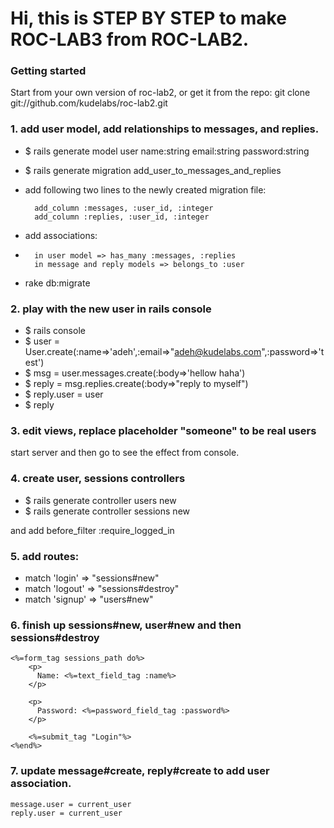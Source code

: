 # Hi, this is STEP BY STEP to make ROC-LAB3 from ROC-LAB2.

###  Getting started
Start from your own version of roc-lab2, or get it from the repo:
 git clone git://github.com/kudelabs/roc-lab2.git


### 1.  add user model, add relationships to messages, and replies.

+ $ rails generate model user name:string email:string  password:string

+ $ rails generate migration add_user_to_messages_and_replies

+ add following two lines to the newly created migration file:
 
        add_column :messages, :user_id, :integer
        add_column :replies, :user_id, :integer

+ add associations:
+ 
        in user model => has_many :messages, :replies
        in message and reply models => belongs_to :user

+ rake db:migrate


### 2. play with the new user in rails console
+ $ rails console
+ $ user = User.create(:name=>'adeh',:email=>"adeh@kudelabs.com",:password=>'test')
+ $ msg = user.messages.create(:body=>'hellow haha')
+ $ reply = msg.replies.create(:body=>"reply to myself")
+ $ reply.user = user
+ $ reply

### 3. edit views, replace placeholder "someone" to be real users
start server and then go to see the effect from console.

### 4.  create user, sessions controllers
+ $ rails generate controller users new
+ $ rails generate controller sessions new

and  add before_filter :require_logged_in

### 5. add routes:
+ match 'login' => "sessions#new"
+ match 'logout' => "sessions#destroy"
+ match 'signup' => "users#new"

### 6.  finish up sessions#new, user#new and then sessions#destroy

    <%=form_tag sessions_path do%>
        <p>
          Name: <%=text_field_tag :name%>
        </p>

        <p>
          Password: <%=password_field_tag :password%>
        </p>

        <%=submit_tag "Login"%>
    <%end%>

### 7. update message#create, reply#create to add user association.

    message.user = current_user
    reply.user = current_user

